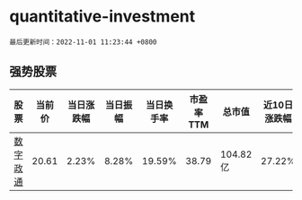 # quantitative-investment

`最后更新时间：2022-11-01 11:23:44 +0800`

## 强势股票

|股票|当前价|当日涨跌幅|当日振幅|当日换手率|市盈率TTM|总市值|近10日涨跌幅|
|----|----|----|----|----|----|----|----|
|[数字政通](https://xueqiu.com/S/SZ300075)|20.61|2.23%|8.28%|19.59%|38.79|104.82亿|27.22%|
